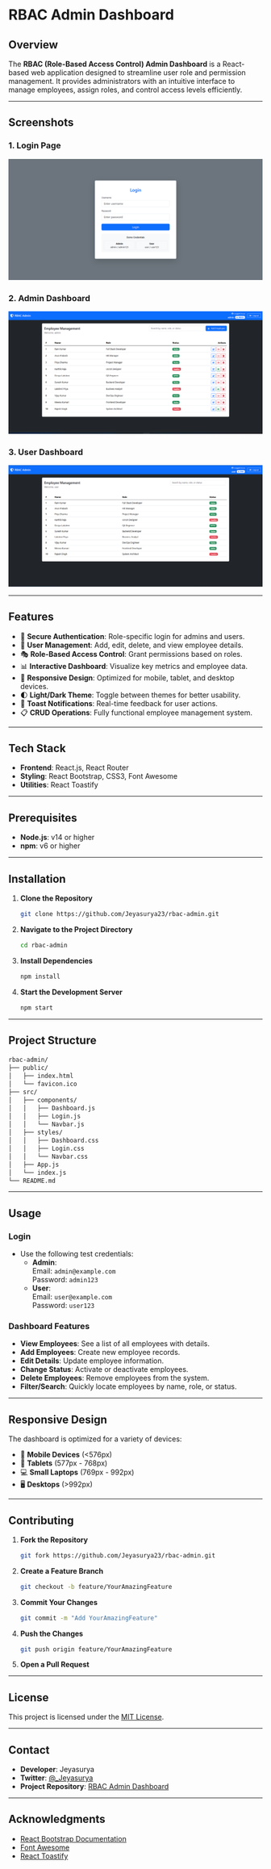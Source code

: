 
# **RBAC Admin Dashboard**

## **Overview**
The **RBAC (Role-Based Access Control) Admin Dashboard** is a React-based web application designed to streamline user role and permission management. It provides administrators with an intuitive interface to manage employees, assign roles, and control access levels efficiently.

---

## **Screenshots**

### 1. Login Page
![Login Page](public/login.png)

### 2. Admin Dashboard
![Admin Dashboard](public/admin.png)

### 3. User Dashboard
![User Dashboard](public/user.png)


---

## **Features**
- 🔐 **Secure Authentication**: Role-specific login for admins and users.
- 👥 **User Management**: Add, edit, delete, and view employee details.
- 🎭 **Role-Based Access Control**: Grant permissions based on roles.
- 📊 **Interactive Dashboard**: Visualize key metrics and employee data.
- 📱 **Responsive Design**: Optimized for mobile, tablet, and desktop devices.
- 🌓 **Light/Dark Theme**: Toggle between themes for better usability.
- 🔔 **Toast Notifications**: Real-time feedback for user actions.
- 📋 **CRUD Operations**: Fully functional employee management system.

---

## **Tech Stack**
- **Frontend**: React.js, React Router
- **Styling**: React Bootstrap, CSS3, Font Awesome
- **Utilities**: React Toastify

---

## **Prerequisites**
- **Node.js**: v14 or higher
- **npm**: v6 or higher

---

## **Installation**

1. **Clone the Repository**
   ```bash
   git clone https://github.com/Jeyasurya23/rbac-admin.git
   ```
2. **Navigate to the Project Directory**
   ```bash
   cd rbac-admin
   ```
3. **Install Dependencies**
   ```bash
   npm install
   ```
4. **Start the Development Server**
   ```bash
   npm start
   ```

---

## **Project Structure**
```
rbac-admin/
├── public/
│   ├── index.html
│   └── favicon.ico
├── src/
│   ├── components/
│   │   ├── Dashboard.js
│   │   ├── Login.js
│   │   └── Navbar.js
│   ├── styles/
│   │   ├── Dashboard.css
│   │   ├── Login.css
│   │   └── Navbar.css
│   ├── App.js
│   └── index.js
└── README.md
```

---

## **Usage**

### **Login**
- Use the following test credentials:
  - **Admin**:  
    Email: `admin@example.com`  
    Password: `admin123`
  - **User**:  
    Email: `user@example.com`  
    Password: `user123`

### **Dashboard Features**
- **View Employees**: See a list of all employees with details.
- **Add Employees**: Create new employee records.
- **Edit Details**: Update employee information.
- **Change Status**: Activate or deactivate employees.
- **Delete Employees**: Remove employees from the system.
- **Filter/Search**: Quickly locate employees by name, role, or status.

---

## **Responsive Design**
The dashboard is optimized for a variety of devices:
- 📱 **Mobile Devices** (<576px)
- 📱 **Tablets** (577px - 768px)
- 💻 **Small Laptops** (769px - 992px)
- 🖥️ **Desktops** (>992px)

---

## **Contributing**

1. **Fork the Repository**
   ```bash
   git fork https://github.com/Jeyasurya23/rbac-admin.git
   ```
2. **Create a Feature Branch**
   ```bash
   git checkout -b feature/YourAmazingFeature
   ```
3. **Commit Your Changes**
   ```bash
   git commit -m "Add YourAmazingFeature"
   ```
4. **Push the Changes**
   ```bash
   git push origin feature/YourAmazingFeature
   ```
5. **Open a Pull Request**

---

## **License**
This project is licensed under the [MIT License](LICENSE).

---

## **Contact**
- **Developer**: Jeyasurya  
- **Twitter**: [@_Jeyasurya](https://x.com/_Jeyasurya)  
- **Project Repository**: [RBAC Admin Dashboard](https://github.com/Jeyasurya23/rbac-admin)

---

## **Acknowledgments**
- [React Bootstrap Documentation](https://react-bootstrap.github.io/)
- [Font Awesome](https://fontawesome.com/)
- [React Toastify](https://fkhadra.github.io/react-toastify/)

